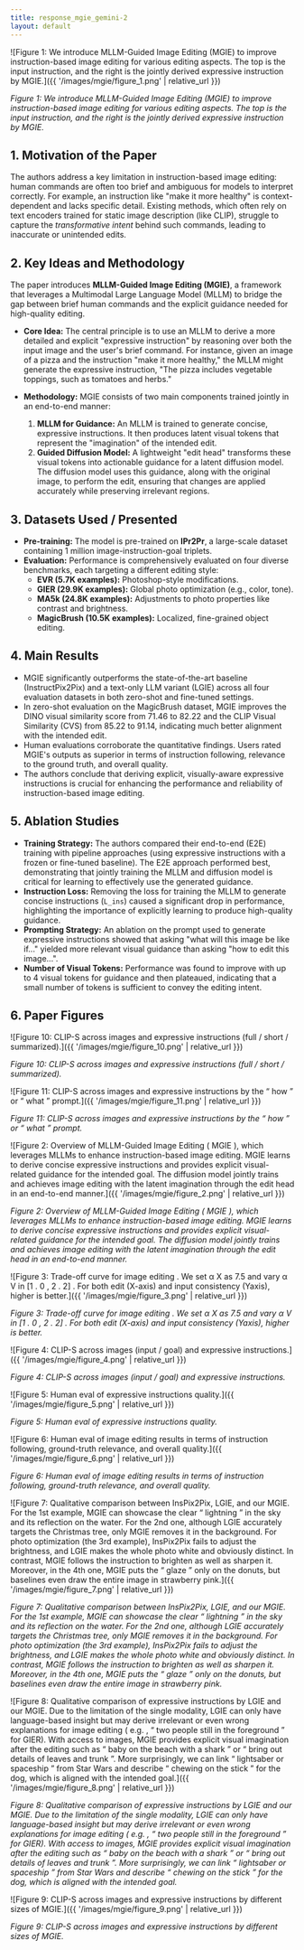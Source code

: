 ```yaml
---
title: response_mgie_gemini-2
layout: default
---
```

![Figure 1: We introduce MLLM-Guided Image Editing (MGIE) to improve instruction-based image editing for various editing aspects. The top is the input instruction, and the right is the jointly derived expressive instruction by MGIE.]({{ '/images/mgie/figure_1.png' | relative_url }})

*Figure 1: We introduce MLLM-Guided Image Editing (MGIE) to improve instruction-based image editing for various editing aspects. The top is the input instruction, and the right is the jointly derived expressive instruction by MGIE.*


## 1. Motivation of the Paper
The authors address a key limitation in instruction-based image editing: human commands are often too brief and ambiguous for models to interpret correctly. For example, an instruction like "make it more healthy" is context-dependent and lacks specific detail. Existing methods, which often rely on text encoders trained for static image description (like CLIP), struggle to capture the *transformative intent* behind such commands, leading to inaccurate or unintended edits.

## 2. Key Ideas and Methodology
The paper introduces **MLLM-Guided Image Editing (MGIE)**, a framework that leverages a Multimodal Large Language Model (MLLM) to bridge the gap between brief human commands and the explicit guidance needed for high-quality editing.

*   **Core Idea:** The central principle is to use an MLLM to derive a more detailed and explicit "expressive instruction" by reasoning over both the input image and the user's brief command. For instance, given an image of a pizza and the instruction "make it more healthy," the MLLM might generate the expressive instruction, "The pizza includes vegetable toppings, such as tomatoes and herbs."

*   **Methodology:** MGIE consists of two main components trained jointly in an end-to-end manner:
    1.  **MLLM for Guidance:** An MLLM is trained to generate concise, expressive instructions. It then produces latent visual tokens that represent the "imagination" of the intended edit.
    2.  **Guided Diffusion Model:** A lightweight "edit head" transforms these visual tokens into actionable guidance for a latent diffusion model. The diffusion model uses this guidance, along with the original image, to perform the edit, ensuring that changes are applied accurately while preserving irrelevant regions.

## 3. Datasets Used / Presented
*   **Pre-training:** The model is pre-trained on **IPr2Pr**, a large-scale dataset containing 1 million image-instruction-goal triplets.
*   **Evaluation:** Performance is comprehensively evaluated on four diverse benchmarks, each targeting a different editing style:
    *   **EVR (5.7K examples):** Photoshop-style modifications.
    *   **GIER (29.9K examples):** Global photo optimization (e.g., color, tone).
    *   **MA5k (24.8K examples):** Adjustments to photo properties like contrast and brightness.
    *   **MagicBrush (10.5K examples):** Localized, fine-grained object editing.

## 4. Main Results
*   MGIE significantly outperforms the state-of-the-art baseline (InstructPix2Pix) and a text-only LLM variant (LGIE) across all four evaluation datasets in both zero-shot and fine-tuned settings.
*   In zero-shot evaluation on the MagicBrush dataset, MGIE improves the DINO visual similarity score from 71.46 to 82.22 and the CLIP Visual Similarity (CVS) from 85.22 to 91.14, indicating much better alignment with the intended edit.
*   Human evaluations corroborate the quantitative findings. Users rated MGIE's outputs as superior in terms of instruction following, relevance to the ground truth, and overall quality.
*   The authors conclude that deriving explicit, visually-aware expressive instructions is crucial for enhancing the performance and reliability of instruction-based image editing.

## 5. Ablation Studies
*   **Training Strategy:** The authors compared their end-to-end (E2E) training with pipeline approaches (using expressive instructions with a frozen or fine-tuned baseline). The E2E approach performed best, demonstrating that jointly training the MLLM and diffusion model is critical for learning to effectively use the generated guidance.
*   **Instruction Loss:** Removing the loss for training the MLLM to generate concise instructions (`L_ins`) caused a significant drop in performance, highlighting the importance of explicitly learning to produce high-quality guidance.
*   **Prompting Strategy:** An ablation on the prompt used to generate expressive instructions showed that asking "what will this image be like if..." yielded more relevant visual guidance than asking "how to edit this image...".
*   **Number of Visual Tokens:** Performance was found to improve with up to 4 visual tokens for guidance and then plateaued, indicating that a small number of tokens is sufficient to convey the editing intent.

## 6. Paper Figures
![Figure 10: CLIP-S across images and expressive instructions (full / short / summarized).]({{ '/images/mgie/figure_10.png' | relative_url }})

*Figure 10: CLIP-S across images and expressive instructions (full / short / summarized).*


![Figure 11: CLIP-S across images and expressive instructions by the “ how ” or “ what ” prompt.]({{ '/images/mgie/figure_11.png' | relative_url }})

*Figure 11: CLIP-S across images and expressive instructions by the “ how ” or “ what ” prompt.*


![Figure 2: Overview of MLLM-Guided Image Editing ( MGIE ), which leverages MLLMs to enhance instruction-based image editing. MGIE learns to derive concise expressive instructions and provides explicit visual-related guidance for the intended goal. The diffusion model jointly trains and achieves image editing with the latent imagination through the edit head in an end-to-end manner.]({{ '/images/mgie/figure_2.png' | relative_url }})

*Figure 2: Overview of MLLM-Guided Image Editing ( MGIE ), which leverages MLLMs to enhance instruction-based image editing. MGIE learns to derive concise expressive instructions and provides explicit visual-related guidance for the intended goal. The diffusion model jointly trains and achieves image editing with the latent imagination through the edit head in an end-to-end manner.*


![Figure 3: Trade-off curve for image editing . We set α X as 7.5 and vary α V in [1 . 0 , 2 . 2] . For both edit (X-axis) and input consistency (Yaxis), higher is better.]({{ '/images/mgie/figure_3.png' | relative_url }})

*Figure 3: Trade-off curve for image editing . We set α X as 7.5 and vary α V in [1 . 0 , 2 . 2] . For both edit (X-axis) and input consistency (Yaxis), higher is better.*


![Figure 4: CLIP-S across images (input / goal) and expressive instructions.]({{ '/images/mgie/figure_4.png' | relative_url }})

*Figure 4: CLIP-S across images (input / goal) and expressive instructions.*


![Figure 5: Human eval of expressive instructions quality.]({{ '/images/mgie/figure_5.png' | relative_url }})

*Figure 5: Human eval of expressive instructions quality.*


![Figure 6: Human eval of image editing results in terms of instruction following, ground-truth relevance, and overall quality.]({{ '/images/mgie/figure_6.png' | relative_url }})

*Figure 6: Human eval of image editing results in terms of instruction following, ground-truth relevance, and overall quality.*


![Figure 7: Qualitative comparison between InsPix2Pix, LGIE, and our MGIE. For the 1st example, MGIE can showcase the clear “ lightning ” in the sky and its reflection on the water. For the 2nd one, although LGIE accurately targets the Christmas tree, only MGIE removes it in the background. For photo optimization (the 3rd example), InsPix2Pix fails to adjust the brightness, and LGIE makes the whole photo white and obviously distinct. In contrast, MGIE follows the instruction to brighten as well as sharpen it. Moreover, in the 4th one, MGIE puts the “ glaze ” only on the donuts, but baselines even draw the entire image in strawberry pink.]({{ '/images/mgie/figure_7.png' | relative_url }})

*Figure 7: Qualitative comparison between InsPix2Pix, LGIE, and our MGIE. For the 1st example, MGIE can showcase the clear “ lightning ” in the sky and its reflection on the water. For the 2nd one, although LGIE accurately targets the Christmas tree, only MGIE removes it in the background. For photo optimization (the 3rd example), InsPix2Pix fails to adjust the brightness, and LGIE makes the whole photo white and obviously distinct. In contrast, MGIE follows the instruction to brighten as well as sharpen it. Moreover, in the 4th one, MGIE puts the “ glaze ” only on the donuts, but baselines even draw the entire image in strawberry pink.*


![Figure 8: Qualitative comparison of expressive instructions by LGIE and our MGIE. Due to the limitation of the single modality, LGIE can only have language-based insight but may derive irrelevant or even wrong explanations for image editing ( e.g. , “ two people still in the foreground ” for GIER). With access to images, MGIE provides explicit visual imagination after the editing such as “ baby on the beach with a shark ” or “ bring out details of leaves and trunk ”. More surprisingly, we can link “ lightsaber or spaceship ” from Star Wars and describe “ chewing on the stick ” for the dog, which is aligned with the intended goal.]({{ '/images/mgie/figure_8.png' | relative_url }})

*Figure 8: Qualitative comparison of expressive instructions by LGIE and our MGIE. Due to the limitation of the single modality, LGIE can only have language-based insight but may derive irrelevant or even wrong explanations for image editing ( e.g. , “ two people still in the foreground ” for GIER). With access to images, MGIE provides explicit visual imagination after the editing such as “ baby on the beach with a shark ” or “ bring out details of leaves and trunk ”. More surprisingly, we can link “ lightsaber or spaceship ” from Star Wars and describe “ chewing on the stick ” for the dog, which is aligned with the intended goal.*


![Figure 9: CLIP-S across images and expressive instructions by different sizes of MGIE.]({{ '/images/mgie/figure_9.png' | relative_url }})

*Figure 9: CLIP-S across images and expressive instructions by different sizes of MGIE.*
